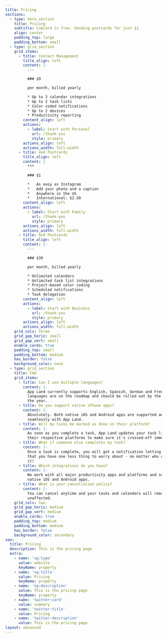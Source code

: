 ```yaml
---
title: Pricing
sections:
  - type: hero_section
    title: Pricing
    subtitle: CueCard is free. Sending postcards for just $1.
    align: center
    padding_top: large
    padding_bottom: small
  - type: grid_section
    grid_items:
      - title: Contact Management
        title_align: left
        content: |-
          ---

          ### $9

          per month, billed yearly

          * Up to 3 calendar integrations
          * Up to 2 task lists
          * Color coded notifications
          * Up to 2 devices
          * Productivity reporting
        content_align: left
        actions:
          - label: Start with Personal
            url: /thank-you
            style: primary
        actions_align: left
        actions_width: full-width
      - title: 4x6 Postcards
        title_align: left
        content: |
          ***

          ### $1

          *   As easy as Instagram
          *   Add your photo and a caption
          *   Anywhere in the US
          *   International: $2.50
        content_align: left
        actions:
          - label: Start with Family
            url: /thank-you
            style: primary
        actions_align: left
        actions_width: full-width
      - title: 6x9 Postcards
        title_align: left
        content: |-
          ---

          ### $39

          per month, billed yearly

          * Unlimited calendars
          * Unlimited task list integrations
          * Project-based color coding
          * Scheduled notifications
          * Task delegation
        content_align: left
        actions:
          - label: Start with Business
            url: /thank-you
            style: primary
        actions_align: left
        actions_width: full-width
    grid_cols: three
    grid_gap_horiz: small
    grid_gap_vert: small
    enable_cards: true
    padding_top: small
    padding_bottom: medium
    has_border: false
    background_color: none
  - type: grid_section
    title: FAQ
    grid_items:
      - title: Can I use multiple languages?
        content: |-
          App Land currently supports English, Spanish, German and French. Other
          languages are on the roadmap and should be rolled out by the end of
          the year.
      - title: Do you support native iPhone apps?
        content: |-
          Absolutely. Both native iOS and Android apps are supported and work
          seamlessly with App Land.
      - title: Will my tasks be marked as done on their platform?
        content: |-
          As soon as you complete a task, App Land updates your task lists on
          their respective platforms to make sure it's crossed-off immediately.
      - title: What if someone else completes my task?
        content: |-
          Once a task is complete, you will get a notification letting you know
          that you have one less thing to worry about - no matter who completes
          it!
      - title: Which integrations do you have?
        content: |-
          We work with all major productivity apps and platforms and support all
          native iOS and Android apps.
      - title: What is your cancellation policy?
        content: |-
          You can cancel anytime and your tasks and calendars will remain
          unaffected.
    grid_cols: two
    grid_gap_horiz: medium
    grid_gap_vert: medium
    enable_cards: true
    padding_top: medium
    padding_bottom: medium
    has_border: false
    background_color: secondary
seo:
  title: Pricing
  description: This is the pricing page
  extra:
    - name: 'og:type'
      value: website
      keyName: property
    - name: 'og:title'
      value: Pricing
      keyName: property
    - name: 'og:description'
      value: This is the pricing page
      keyName: property
    - name: 'twitter:card'
      value: summary
    - name: 'twitter:title'
      value: Pricing
    - name: 'twitter:description'
      value: This is the pricing page
layout: advanced
---
```

